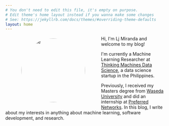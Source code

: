 ```yaml
---
# You don't need to edit this file, it's empty on purpose.
# Edit theme's home layout instead if you wanna make some changes
# See: https://jekyllrb.com/docs/themes/#overriding-theme-defaults
layout: home
---
```


<img style="float:left; object-fit: cover; border-radius:50%; margin: 8px 50px" width="200" height="200" src="assets/profile.JPG" alt="Profile">

Hi, I'm Lj Miranda and welcome to my blog!

I'm currently a Machine Learning Researcher at [Thinking Machines Data
Science](https://thinkingmachin.es/), a data science startup in the
Philippines.

Previously, I received my Masters degree from [Waseda
University](https://www.waseda.jp/top/en) and did an internship at [Preferred
Networks](https://www.preferred-networks.jp/en/). In this blog, I write about
my interests in anything about machine learning, software development, and
research.
